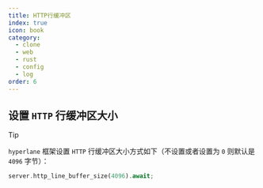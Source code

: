 ```yaml
---
title: HTTP行缓冲区
index: true
icon: book
category:
  - clone
  - web
  - rust
  - config
  - log
order: 6
---
```


<Share colorful />

## 设置 `HTTP` 行缓冲区大小

> [!tip]
>
> `hyperlane` 框架设置 `HTTP` 行缓冲区大小方式如下（不设置或者设置为 `0` 则默认是 `4096` 字节）：

```rust
server.http_line_buffer_size(4096).await;
```
